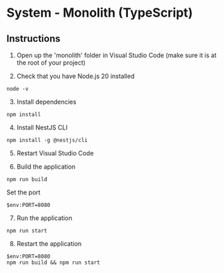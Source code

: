 # System - Monolith (TypeScript)

## Instructions

1. Open up the 'monolith' folder in Visual Studio Code (make sure it is at the root of your project)

2. Check that you have Node.js 20 installed
```shell
node -v
```

3. Install dependencies

```shell
npm install
```

4. Install NestJS CLI

```shell
npm install -g @nestjs/cli
```

5. Restart Visual Studio Code

6. Build the application

```shell
npm run build
```

Set the port
```shell
$env:PORT=8080
```

7. Run the application

```shell
npm run start
```

8. Restart the application

```shell
$env:PORT=8080
npm run build && npm run start
```